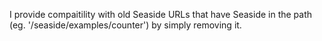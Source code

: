 I provide compaitility with old Seaside URLs that have Seaside in the path (eg. '/seaside/examples/counter') by simply removing it.